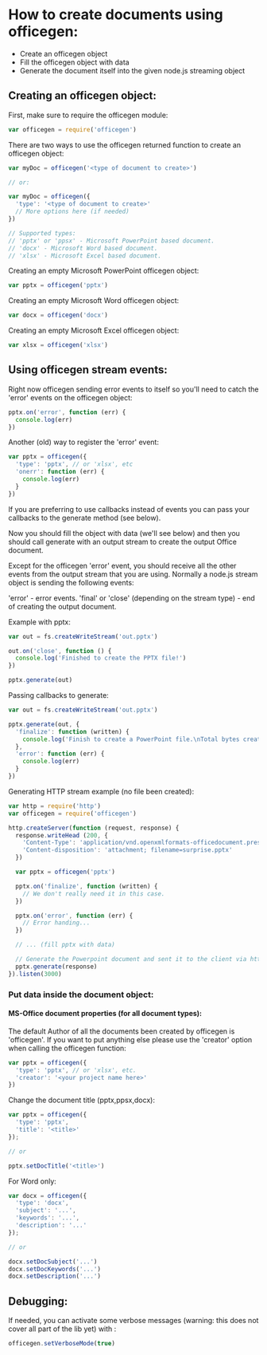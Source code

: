 # How to create documents using officegen:

- Create an officegen object
- Fill the officegen object with data
- Generate the document itself into the given node.js streaming object

## Creating an officegen object:

First, make sure to require the officegen module:

```javascript
var officegen = require('officegen')
```

There are two ways to use the officegen returned function to create an officegen object:

```javascript
var myDoc = officegen('<type of document to create>')

// or:

var myDoc = officegen({
  'type': '<type of document to create>'
  // More options here (if needed)
})

// Supported types:
// 'pptx' or 'ppsx' - Microsoft PowerPoint based document.
// 'docx' - Microsoft Word based document.
// 'xlsx' - Microsoft Excel based document.
```

Creating an empty Microsoft PowerPoint officegen object:

```javascript
var pptx = officegen('pptx')
```

Creating an empty Microsoft Word officegen object:

```javascript
var docx = officegen('docx')
```

Creating an empty Microsoft Excel officegen object:

```javascript
var xlsx = officegen('xlsx')
```

## Using officegen stream events:

Right now officegen sending error events to itself so you'll need to catch the 'error' events on the officegen object:

```javascript
pptx.on('error', function (err) {
  console.log(err)
})
```

Another (old) way to register the 'error' event:

```javascript
var pptx = officegen({
  'type': 'pptx', // or 'xlsx', etc
  'onerr': function (err) {
    console.log(err)
  }
})
```

If you are preferring to use callbacks instead of events you can pass your callbacks to the generate method
(see below).

Now you should fill the object with data (we'll see below) and then you should call generate with
an output stream to create the output Office document.

Except for the officegen 'error' event, you should receive all the other events from the output stream that you are using.
Normally a node.js stream object is sending the following events:

'error' - error events.
'final' or 'close' (depending on the stream type) - end of creating the output document.

Example with pptx:

```javascript
var out = fs.createWriteStream('out.pptx')

out.on('close', function () {
  console.log('Finished to create the PPTX file!')
})

pptx.generate(out)
```

Passing callbacks to generate:

```javascript
var out = fs.createWriteStream('out.pptx')

pptx.generate(out, {
  'finalize': function (written) {
    console.log('Finish to create a PowerPoint file.\nTotal bytes created: ' + written + '\n')
  },
  'error': function (err) {
    console.log(err)
  }
})
```

Generating HTTP stream example (no file been created):

```javascript
var http = require('http')
var officegen = require('officegen')

http.createServer(function (request, response) {
  response.writeHead (200, {
    'Content-Type': 'application/vnd.openxmlformats-officedocument.presentationml.presentation',
    'Content-disposition': 'attachment; filename=surprise.pptx'
  })

  var pptx = officegen('pptx')

  pptx.on('finalize', function (written) {
    // We don't really need it in this case.
  })

  pptx.on('error', function (err) {
    // Error handing...
  })

  // ... (fill pptx with data)

  // Generate the Powerpoint document and sent it to the client via http:
  pptx.generate(response)
}).listen(3000)
```

### Put data inside the document object: ###

#### MS-Office document properties (for all document types): ###

The default Author of all the documents been created by officegen is 'officegen'. If you want to put anything else please
use the 'creator' option when calling the officegen function:

```javascript
var pptx = officegen({
  'type': 'pptx', // or 'xlsx', etc.
  'creator': '<your project name here>'
})
```

Change the document title (pptx,ppsx,docx):

```javascript
var pptx = officegen({
  'type': 'pptx',
  'title': '<title>'
});

// or

pptx.setDocTitle('<title>')
```

For Word only:

```javascript
var docx = officegen({
  'type': 'docx',
  'subject': '...',
  'keywords': '...',
  'description': '...'
});

// or

docx.setDocSubject('...')
docx.setDocKeywords('...')
docx.setDescription('...')
```

## Debugging:

If needed, you can activate some verbose messages (warning: this does not cover all part of the lib yet) with :

```javascript
officegen.setVerboseMode(true)
```
